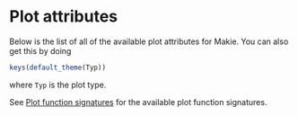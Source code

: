 # Plot attributes

Below is the list of all of the available plot attributes for Makie.
You can also get this by doing

```julia
keys(default_theme(Typ))
```

where `Typ` is the plot type.

See [Plot function signatures](@ref) for the available plot function signatures.
